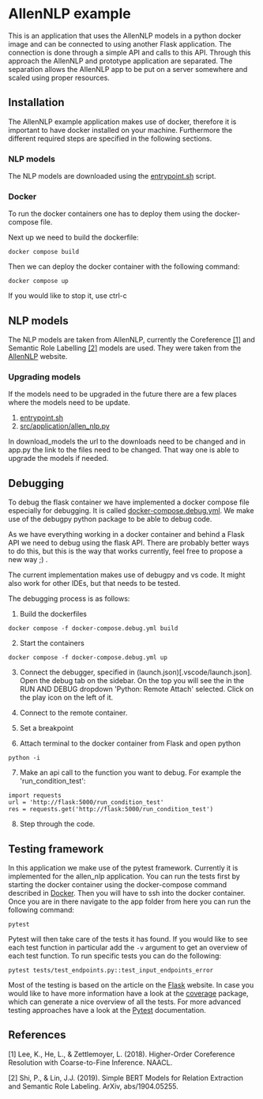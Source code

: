 # AllenNLP example
This is an application that uses the AllenNLP models in a python docker image and can be connected to using another Flask application. The connection is done through a simple API and calls to this API. Through this approach the AllenNLP and prototype application are separated. The separation allows the AllenNLP app to be put on a server somewhere and scaled using proper resources.

## Installation
The AllenNLP example application makes use of docker, therefore it is important to have docker installed on your machine. Furthermore the different required steps are specified in the following sections.

### NLP models
The NLP models are downloaded using the [entrypoint.sh](docker/entrypoint.sh) script. 

### Docker
To run the docker containers one has to deploy them using the docker-compose file.

Next up we need to build the dockerfile:
```
docker compose build
```
Then we can deploy the docker container with the following command:
```
docker compose up
```

If you would like to stop it, use ctrl-c

## NLP models
The NLP models are taken from AllenNLP, currently the Coreference [[1]](#1) and Semantic Role Labelling [[2]](#2) models are used. They were taken from the [AllenNLP](https://allennlp.org/) website. 

### Upgrading models
If the models need to be upgraded in the future there are a few places where the models need to be update. 

1. [entrypoint.sh](docker/entrypoint.sh)
2. [src/application/allen_nlp.py](src/application/allen_nlp.py)

In download_models the url to the downloads need to be changed and in app.py the link to the files need to be changed. That way one is able to upgrade the models if needed.

## Debugging
To debug the flask container we have implemented a docker compose file especially for debugging. It is called [docker-compose.debug.yml](docker-compose.debug.yml). We make use of the debugpy python package to be able to debug code.

As we have everything working in a docker container and behind a Flask API we need to debug using the flask API. There are probably better ways to do this, but this is the way that works currently, feel free to propose a new way ;) .

The current implementation makes use of debugpy and vs code. It might also work for other IDEs, but that needs to be tested. 

The debugging process is as follows:
1. Build the dockerfiles
```
docker compose -f docker-compose.debug.yml build
```
2. Start the containers
```
docker compose -f docker-compose.debug.yml up
```
3. Connect the debugger, specified in (launch.json)[.vscode/launch.json]. Open the debug tab on the sidebar. On the top you will see the in the RUN AND DEBUG dropdown 'Python: Remote Attach' selected. Click on the play icon on the left of it. 

4. Connect to the remote container.
5. Set a breakpoint
6. Attach terminal to the docker container from Flask and open python
```
python -i
```
7. Make an api call to the function you want to debug. For example the 'run_condition_test':
```
import requests
url = 'http://flask:5000/run_condition_test'
res = requests.get('http://flask:5000/run_condition_test')
```
8. Step through the code.

## Testing framework
In this application we make use of the pytest framework. Currently it is implemented for the allen_nlp application. You can run the tests first by starting the docker container using the docker-compose command described in [Docker](#docker). Then you will have to ssh into the docker container. Once you are in there navigate to the app folder from here you can run the following command:
```
pytest
```
Pytest will then take care of the tests it has found. If you would like to see each test function in particular add the `-v` argument to get an overview of each test function. To run specific tests you can do the following:
```
pytest tests/test_endpoints.py::test_input_endpoints_error
```

Most of the testing is based on the article on the [Flask](https://flask.palletsprojects.com/en/2.2.x/tutorial/tests/) website. In case you would like to have more information have a look at the [coverage](https://pypi.org/project/coverage/) package, which can generate a nice overview of all the tests. For more advanced testing approaches have a look at the [Pytest](https://docs.pytest.org/en/7.1.x/contents.html#) documentation.


## References
<a id="1">[1]</a> 
Lee, K., He, L., & Zettlemoyer, L. (2018). Higher-Order Coreference Resolution with Coarse-to-Fine Inference. NAACL.

<a id="2">[2]</a>
Shi, P., & Lin, J.J. (2019). Simple BERT Models for Relation Extraction and Semantic Role Labeling. ArXiv, abs/1904.05255.